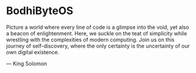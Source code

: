 # BodhiByteOS

Picture a world where every line of code is a glimpse into the void, yet also a beacon of enlightenment. Here, we suckle on the teat of simplicity while wrestling with the complexities of modern computing. Join us on this journey of self-discovery, where the only certainty is the uncertainty of our own digital existence.
    
— King Solomon
    
